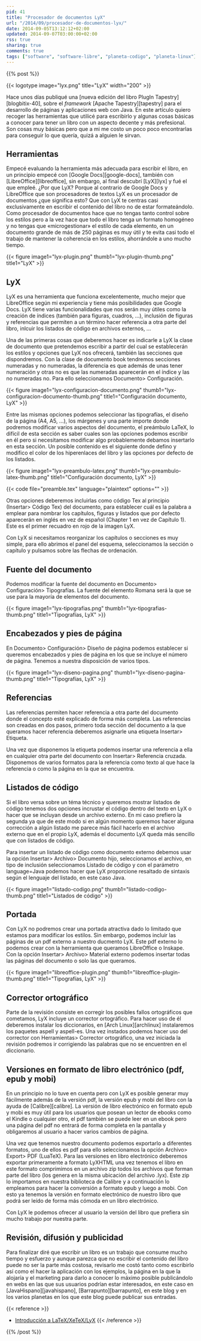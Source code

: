 ```yaml
---
pid: 41
title: "Procesador de documentos LyX"
url: "/2014/09/procesador-de-documentos-lyx/"
date: 2014-09-05T13:12:12+02:00
updated: 2014-09-07T03:00:00+02:00
rss: true
sharing: true
comments: true
tags: ["software", "software-libre", "planeta-codigo", "planeta-linux"]
---
```


{{% post %}}

{{< logotype image="lyx.png" title="LyX" width="200" >}}

Hace unos días publiqué una [nueva edición del libro PlugIn Tapestry][blogbitix-40], sobre el _framework_ [Apache Tapestry][tapestry] para el desarrollo de páginas y aplicaciones web con Java. En este artículo quiero recoger las herramientas que utilicé para escribirlo y algunas cosas básicas a conocer para tener un libro con un aspecto decente y más prefesional. Son cosas muy básicas pero que a mi me costo un poco poco encontrarlas para conseguir lo que quería, quizá a alguien le sirvan.

## Herramientas

Empecé evaluando la herramienta más adecuada para escribir el libro, en un principio empecé con [Google Docs][google-docs], también con [LibreOffice][libreoffice], sin embargo, al final descubrí [LyX][lyx] y fué el que empleé. ¿Por que LyX? Porque al contrario de Google Docs y LibreOffice que son procesadores de textos LyX es un procesador de documentos ¿que significa esto? Que con LyX te centras casi exclusivamente en escribir el contenido del libro no de estar formateándolo. Como procesador de documentos hace que no tengas tanto control sobre los estilos pero a la vez hace que todo el libro tenga un formato homogéneo y no tengas que «microgestionar» el estilo de cada elemento, en un documento grande de más de 250 páginas es muy útil y te evita casi todo el trabajo de mantener la coherencia en los estilos, ahorrándole a uno mucho tiempo.

<div class="media">
	{{< figure
    	image1="lyx-plugin.png" thumb1="lyx-plugin-thumb.png" title1="LyX" >}}
</div>

## LyX

LyX es una herramienta que funciona excelentemente, mucho mejor que LibreOffice según mi experiencia y tiene más posibilidades que Google Docs. LyX tiene varias funcionalidades que nos serán muy útiles como la creación de índices (también para figuras, cuadros, ...), inclusión de figuras y referencias que permiten a un término hacer referencia a otra parte del libro, inlcuir los listados de código en archivos externos, ...

Una de las primeras cosas que deberemos hacer es indicarle a LyX la clase de documento que pretendemos escribir a partir del cual se establecerán los estilos y opciones que LyX nos ofrecerá, también las secciones que dispondremos. Con la clase de documento book tendremos secciones numeradas y no numeradas, la diferencia es que además de unas tener numeración y otras no es que las numeradas aparecerán en el índice y las no numeradas no. Para ello seleccionamos Documento> Configuración.

<div class="media">
	{{< figure
    	image1="lyx-configuracion-documento.png" thumb1="lyx-configuracion-documento-thumb.png" title1="Configuración documento, LyX" >}}
</div>

Entre las mismas opciones podemos seleccionar las tipografías, el diseño de la página (A4, A5, ...), los márgenes y una parte importe donde podremos modificar varios aspectos del documento, el preámbulo LaTeX, lo difícil de esta sección es saber cuales son las opciones podemos escribir en él pero si necesitamos modificar algo probablemente debamos insertarlo en esta sección. Un posible contenido es el siguiente donde defino y modifico el color de los hiperenlaces del libro y las opciones por defecto de los listados.

<div class="media">
	{{< figure
    	image1="lyx-preambulo-latex.png" thumb1="lyx-preambulo-latex-thumb.png" title1="Configuración documento, LyX" >}}
</div>

{{< code file="preamble.tex" language="plaintext" options="" >}}

Otras opciones deberemos incluirlas como código Tex al principio (Insertar> Código Tex) del documento, para establecer cuál es la palabra a emplear para nombrar los capítulos, figuras y listados que por defecto aparecerán en inglés en vez de español (Chapter 1 en vez de Capítulo 1). Este es el primer recuadro en rojo de la imagen LyX.

Con LyX si necesitamos reorganizar los capítulos o secciones es muy simple, para ello abrimos el panel del esquema, seleccionamos la sección o capítulo y pulsamos sobre las flechas de ordenación.

## Fuente del documento

Podemos modificar la fuente del documento en Documento> Configuración> Tipografías. La fuente del elemento Romana será la que se use para la mayoría de elementos del documento.

<div class="media">
	{{< figure
    	image1="lyx-tipografias.png" thumb1="lyx-tipografias-thumb.png" title1="Tipografías, LyX" >}}
</div>

## Encabezados y pies de página

En Documento> Configuración> Diseño de página podemos establecer si queremos encabezados y pies de página en los que se incluye el número de página. Tenemos a nuestra disposición de varios tipos.

<div class="media">
	{{< figure
    image1="lyx-diseno-pagina.png" thumb1="lyx-diseno-pagina-thumb.png" title1="Tipografías, LyX" >}}
</div>

## Referencias

Las referencias permiten hacer referencia a otra parte del documento donde el concepto esté explicado de forma más completa. Las referencias son creadas en dos pasos, primero toda sección del documento a la que queramos hacer referencia deberemos asignarle una etiqueta Insertar> Etiqueta.

Una vez que disponemos la etiqueta podemos insertar una referencia a ella en cualquier otra parte del documento con Insertar> Referencia cruzada. Disponemos de varios formatos para la referencia como texto al que hace la referencia o como la página en la que se encuentra.

## Listados de código

Si el libro versa sobre un téma técnico y queremos mostrar listados de código tenemos dos opciones incrustar el código dentro del texto en LyX o hacer que se incluyan desde un archivo externo. En mi caso prefiero la segunda ya que de este modo si en algún momento queremos hacer alguna corrección a algún listado me parece más fácil hacerlo en el archivo externo que en el propio LyX, además el documento LyX queda más sencillo que con listados de código.

Para insertar un listado de código como documento externo debemos usar la opción Insertar> Archivo> Documento hijo, seleccionamos el archivo, en tipo de inclusión seleccionamos Listado de código y con el parámetro language=Java podemos hacer que LyX proporcione resaltado de sintaxis según el lenguaje del listado, en este caso Java.

<div class="media">
	{{< figure
    	image1="listado-codigo.png" thumb1="listado-codigo-thumb.png" title1="Listados de código" >}}
</div>

## Portada

Con LyX no podremos crear una portada atractiva dado lo limitado que estamos para modificar los estilos. Sin embargo, podemos incluir las páginas de un pdf externo a nuestro ducmento LyX. Este pdf externo lo podemos crear con la herramienta que queramos LibreOffice o Inskape. Con la opción Insertar> Archivo> Material externo podemos insertar todas las páginas del documento o solo las que queramos.

<div class="media">
	{{< figure
    	image1="libreoffice-plugin.png" thumb1="libreoffice-plugin-thumb.png" title1="Tipografías, LyX" >}}
</div>

## Corrector ortográfico

Parte de la revisión consiste en corregir los posibles fallos ortográficos que cometamos, LyX incluye un corrector ortográfico. Para hacer uso de él deberemos instalar los diccionarios, en [Arch Linux][archlinux] instalaremos los paquetes aspell y aspell-es. Una vez instados podemos hacer uso del corrector con Herramientas> Corrector ortográfico, una vez iniciada la revisión podremos ir corrigiendo las palabras que no se encuentren en el diccionario.

## Versiones en formato de libro electrónico (pdf, epub y mobi)

En un principio no lo tuve en cuenta pero con LyX es posible generar muy fácilmente además de la versión pdf, la versión epub y mobi del libro con la ayuda de [Calibre][calibre]. La versión de libro electrónico en formato epub y mobi es muy útil para los usuarios que posean un lector de ebooks como el Kindle o cualquier otro, el pdf también se puede leer en un ebook pero una página del pdf no entrará de forma completa en la pantalla y obligaremos al usuario a hacer varios cambios de página.

Una vez que tenemos nuestro documento podemos exportarlo a diferentes formatos, uno de ellos es pdf para ello seleccionamos la opción Archivo> Export> PDF (LuaTeX). Para las versiones en libro electrónico deberemos exportar primeramente a formato LyXHTML una vez tenemos el libro en este formato comprimimos en un archivo zip todos los archivos que forman parte del libro (los genera en la misma ubicación del archivo .lyx). Este zip lo importamos en nuestra biblioteca de Calibre y a continuación lo empleamos para hacer la conversión a formato epub y luego a mobi. Con esto ya tenemos la versión en formato electrónico de nuestro libro que podrá ser leído de forma más cómoda en un libro electrónico.

Con LyX le podemos ofrecer al usuario la versión del libro que prefiera sin mucho trabajo por nuestra parte.

## Revisión, difusión y publicidad

Para finalizar diré que escribir un libro es un trabajo que consume mucho tiempo y esfuerzo y aunque parezca que no escribir el contenido del libro puede no ser la parte más costosa, revisarlo me costó tanto como escribirlo así como el hacer la aplicación con los ejemplos, la página en la que la alojaría y el marketing para darlo a conocer lo máximo posible publicándolo en webs en las que sus usuarios podrían estar interesados, en este caso en [JavaHispano][javahispano], [Barrapunto][barrapunto], en este blog y en los varios planetas en los que este blog puede publicar sus entradas.

{{< reference >}}
* [Introducción a LaTeX/XeTeX/LyX](https://elpinguinotolkiano.wordpress.com/latexxetexlyx/)
{{< /reference >}}

{{% /post %}}

